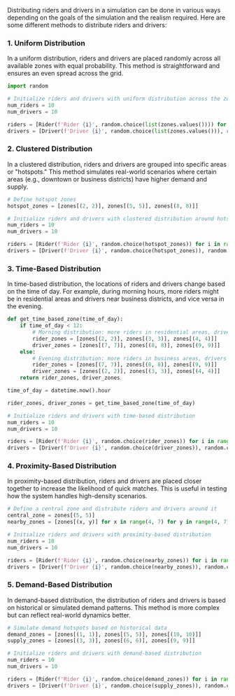 Distributing riders and drivers in a simulation can be done in various ways depending on the goals of the simulation and the realism required. Here are some different methods to distribute riders and drivers:

### 1. **Uniform Distribution**

In a uniform distribution, riders and drivers are placed randomly across all available zones with equal probability. This method is straightforward and ensures an even spread across the grid.

```python
import random

# Initialize riders and drivers with uniform distribution across the zones
num_riders = 10
num_drivers = 10

riders = [Rider(f'Rider {i}', random.choice(list(zones.values()))) for i in range(num_riders)]
drivers = [Driver(f'Driver {i}', random.choice(list(zones.values())), random.choice(driver_preferences)) for i in range(num_drivers)]
```

### 2. **Clustered Distribution**

In a clustered distribution, riders and drivers are grouped into specific areas or "hotspots." This method simulates real-world scenarios where certain areas (e.g., downtown or business districts) have higher demand and supply.

```python
# Define hotspot zones
hotspot_zones = [zones[(2, 2)], zones[(5, 5)], zones[(8, 8)]]

# Initialize riders and drivers with clustered distribution around hotspots
num_riders = 10
num_drivers = 10

riders = [Rider(f'Rider {i}', random.choice(hotspot_zones)) for i in range(num_riders)]
drivers = [Driver(f'Driver {i}', random.choice(hotspot_zones)), random.choice(driver_preferences)) for i in range(num_drivers)]
```

### 3. **Time-Based Distribution**

In time-based distribution, the locations of riders and drivers change based on the time of day. For example, during morning hours, more riders might be in residential areas and drivers near business districts, and vice versa in the evening.

```python
def get_time_based_zone(time_of_day):
    if time_of_day < 12:
        # Morning distribution: more riders in residential areas, drivers in business areas
        rider_zones = [zones[(2, 2)], zones[(3, 3)], zones[(4, 4)]]
        driver_zones = [zones[(7, 7)], zones[(8, 8)], zones[(9, 9)]]
    else:
        # Evening distribution: more riders in business areas, drivers in residential areas
        rider_zones = [zones[(7, 7)], zones[(8, 8)], zones[(9, 9)]]
        driver_zones = [zones[(2, 2)], zones[(3, 3)], zones[(4, 4)]]
    return rider_zones, driver_zones

time_of_day = datetime.now().hour

rider_zones, driver_zones = get_time_based_zone(time_of_day)

# Initialize riders and drivers with time-based distribution
num_riders = 10
num_drivers = 10

riders = [Rider(f'Rider {i}', random.choice(rider_zones)) for i in range(num_riders)]
drivers = [Driver(f'Driver {i}', random.choice(driver_zones)), random.choice(driver_preferences)) for i in range(num_drivers)]
```

### 4. **Proximity-Based Distribution**

In proximity-based distribution, riders and drivers are placed closer together to increase the likelihood of quick matches. This is useful in testing how the system handles high-density scenarios.

```python
# Define a central zone and distribute riders and drivers around it
central_zone = zones[(5, 5)]
nearby_zones = [zones[(x, y)] for x in range(4, 7) for y in range(4, 7)]

# Initialize riders and drivers with proximity-based distribution
num_riders = 10
num_drivers = 10

riders = [Rider(f'Rider {i}', random.choice(nearby_zones)) for i in range(num_riders)]
drivers = [Driver(f'Driver {i}', random.choice(nearby_zones)), random.choice(driver_preferences)) for i in range(num_drivers)]
```

### 5. **Demand-Based Distribution**

In demand-based distribution, the distribution of riders and drivers is based on historical or simulated demand patterns. This method is more complex but can reflect real-world dynamics better.

```python
# Simulate demand hotspots based on historical data
demand_zones = [zones[(1, 1)], zones[(5, 5)], zones[(10, 10)]]
supply_zones = [zones[(3, 3)], zones[(6, 6)], zones[(9, 9)]]

# Initialize riders and drivers with demand-based distribution
num_riders = 10
num_drivers = 10

riders = [Rider(f'Rider {i}', random.choice(demand_zones)) for i in range(num_riders)]
drivers = [Driver(f'Driver {i}', random.choice(supply_zones)), random.choice(driver_preferences)) for i in range(num_drivers)]
```
